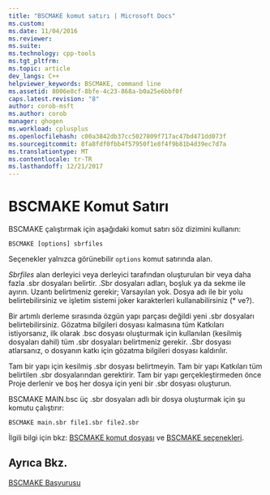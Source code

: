 ```yaml
---
title: "BSCMAKE komut satırı | Microsoft Docs"
ms.custom: 
ms.date: 11/04/2016
ms.reviewer: 
ms.suite: 
ms.technology: cpp-tools
ms.tgt_pltfrm: 
ms.topic: article
dev_langs: C++
helpviewer_keywords: BSCMAKE, command line
ms.assetid: 8006e8cf-8bfe-4c23-868a-b0a25e6bbf0f
caps.latest.revision: "8"
author: corob-msft
ms.author: corob
manager: ghogen
ms.workload: cplusplus
ms.openlocfilehash: c00a3842db37cc5027809f717ac47bd471dd073f
ms.sourcegitcommit: 8fa8fdf0fbb4f57950f1e8f4f9b81b4d39ec7d7a
ms.translationtype: MT
ms.contentlocale: tr-TR
ms.lasthandoff: 12/21/2017
---
```

# <a name="bscmake-command-line"></a>BSCMAKE Komut Satırı
BSCMAKE çalıştırmak için aşağıdaki komut satırı söz dizimini kullanın:  
  
```  
BSCMAKE [options] sbrfiles  
```  
  
 Seçenekler yalnızca görünebilir `options` komut satırında alan.  
  
 *Sbrfiles* alan derleyici veya derleyici tarafından oluşturulan bir veya daha fazla .sbr dosyaları belirtir. .Sbr dosyaları adları, boşluk ya da sekme ile ayırın. Uzantı belirtmeniz gerekir; Varsayılan yok. Dosya adı ile bir yolu belirtebilirsiniz ve işletim sistemi joker karakterleri kullanabilirsiniz (* ve?).  
  
 Bir artımlı derleme sırasında özgün yapı parçası değildi yeni .sbr dosyaları belirtebilirsiniz. Gözatma bilgileri dosyası kalmasına tüm Katkıları istiyorsanız, ilk olarak .bsc dosyası oluşturmak için kullanılan (kesilmiş dosyaları dahil) tüm .sbr dosyaları belirtmeniz gerekir. .Sbr dosyası atlarsanız, o dosyanın katkı için gözatma bilgileri dosyası kaldırılır.  
  
 Tam bir yapı için kesilmiş .sbr dosyası belirtmeyin. Tam bir yapı Katkıları tüm belirtilen .sbr dosyalarından gerektirir. Tam bir yapı gerçekleştirmeden önce Proje derlenir ve boş her dosya için yeni bir .sbr dosyası oluşturun.  
  
 BSCMAKE MAIN.bsc üç .sbr dosyaları adlı bir dosya oluşturmak için şu komutu çalıştırır:  
  
```  
BSCMAKE main.sbr file1.sbr file2.sbr  
```  
  
 İlgili bilgi için bkz: [BSCMAKE komut dosyası](../../build/reference/bscmake-command-file-response-file.md) ve [BSCMAKE seçenekleri](../../build/reference/bscmake-options.md).  
  
## <a name="see-also"></a>Ayrıca Bkz.  
 [BSCMAKE Başvurusu](../../build/reference/bscmake-reference.md)